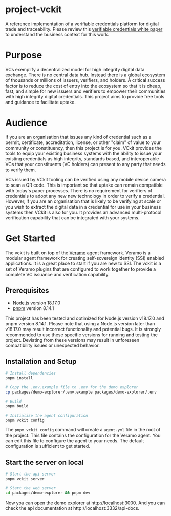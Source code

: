 # project-vckit

A reference implementation of a verifiable credentials platform for digital trade and traceability. Please review this [verifiable credentials white paper](https://unece.org/sites/default/files/2022-07/WhitePaper_VerifiableCredentials-CBT.pdf) to understand the business context for this work.

# Purpose

VCs exemplify a decentralized model for high integrity digital data exchange. There is no central data hub. Instead there is a global ecosystem of thousands or millions of issuers, verifiers, and holders. A critical success factor is to reduce the cost of entry into the ecosystem so that it is cheap, fast, and simple for new issuers and verifiers to empower their communities with high integrity digital credentials. This project aims to provide free tools and guidance to facilitate uptake.

# Audience

If you are an organisation that issues any kind of credential such as a permit, certificate, accreditation, license, or other "claim" of value to your community or constituency, then this project is for you. VCkit provides the tools to equip your existing business systems with the ability to issue your existing credentials as high integrity, standards based, and interoperable VCs that your constituents (VC holders) can present to any party that needs to verify them.

VCs issued by VCkit tooling can be verified using any mobile device camera to scan a QR code. This is important so that uptake can remain compatible with today's paper processes. There is no requirement for verifiers of credentials to adopt any new new technology in order to verify a credential. However, if you are an organisation that is likely to be verifying at scale or you wish to extract the digital data in a credential for use in your business systems then VCkit is also for you. It provides an advanced multi-protocol verification capability that can be integrated with your systems.

# Get Started

The vckit is built on top of the [Veramo](https://veramo.io/) agent framework. Veramo is a modular agent framework for creating self-sovereign identity (SSI) enabled applications. It is a great place to start if you are new to SSI. The vckit is a set of Veramo plugins that are configured to work together to provide a complete VC issuance and verification capability.

## Prerequisites

- [Node.js](https://nodejs.org/en/) version 18.17.0
- [pnpm](https://pnpm.io/) version 8.14.1

This project has been tested and optimized for Node.js version v18.17.0 and pnpm version 8.14.1. Please note that using a Node.js version later than v18.17.0 may result incorrect functionality and potential bugs. It is strongly recommended to use these specific versions for running and testing the project. Deviating from these versions may result in unforeseen compatibility issues or unexpected behavior.

## Installation and Setup

```bash
# Install dependencies
pnpm install

# Copy the .env.example file to .env for the demo explorer
cp packages/demo-explorer/.env.example packages/demo-explorer/.env

# Build
pnpm build

# Initialize the agent configuration
pnpm vckit config
```

The `pnpm vckit config` command will create a `agent.yml` file in the root of the project. This file contains the configuration for the Veramo agent. You can edit this file to configure the agent to your needs. The default configuration is sufficient to get started.

## Start the server on local

```bash
# Start the api server
pnpm vckit server

# Start the web server
cd packages/demo-explorer && pnpm dev
```

Now you can open the demo explorer at http://localhost:3000. And you can check the api documentation at http://localhost:3332/api-docs.
